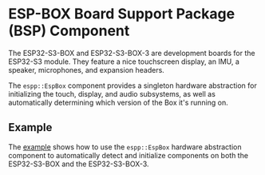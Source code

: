 # ESP-BOX Board Support Package (BSP) Component

The ESP32-S3-BOX and ESP32-S3-BOX-3 are development boards for the ESP32-S3
module. They feature a nice touchscreen display, an IMU, a speaker, microphones,
and expansion headers.

The `espp::EspBox` component provides a singleton hardware abstraction for
initializing the touch, display, and audio subsystems, as well as automatically
determining which version of the Box it's running on.

## Example

The [example](./example) shows how to use the `espp::EspBox` hardware
abstraction component to automatically detect and initialize components on both
the ESP32-S3-BOX and the ESP32-S3-BOX-3.
